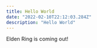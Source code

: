 ```yaml
---
title: Hello World
date: "2022-02-10T22:12:03.284Z"
description: "Hello World"
---
```


Elden Ring is coming out!